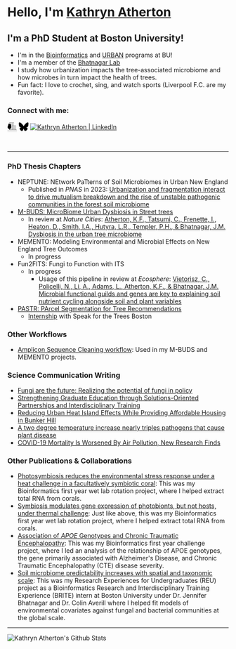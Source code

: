 # Hello, I'm [Kathryn Atherton][website]

## I'm a PhD Student at Boston University!
- I'm in the [Bioinformatics](https://www.bu.edu/bioinformatics/) and [URBAN](https://sites.bu.edu/urban/) programs at BU!
- I'm a member of the [Bhatnagar Lab](https://microbesatbu.wordpress.com/)
- I study how urbanization impacts the tree-associated microbiome and how microbes in turn impact the health of trees.
- Fun fact: I love to crochet, sing, and watch sports (Liverpool F.C. are my favorite). 

### Connect with me:

[<img align="center" alt="kathrynatherton.com" width="22px" src="logos.png" />][website]
[<img align="center" alt="Kathryn Atherton | BlueSky" width="22px" src="Bluesky--Streamline-Simple-Icons.svg" />][bluesky]
[<img align="center" alt="Kathryn Atherton | LinkedIn" width="22px" src="https://cdn.jsdelivr.net/npm/simple-icons@v3/icons/linkedin.svg" />][linkedin]

<br />

---
### PhD Thesis Chapters
<!-- BLOG-POST-LIST:START -->
- NEPTUNE: NEtwork PaTterns of Soil Microbiomes in Urban New England
    - Published in _PNAS_ in 2023: [Urbanization and fragmentation interact to drive mutualism breakdown and the rise of unstable pathogenic communities in the forest soil microbiome](https://doi.org/10.1073/pnas.2307519120)
- [M-BUDS: MicroBiome Urban Dysbiosis in Street trees](https://github.com/k-atherton/M-BUDS)
  - In review at _Nature Cities_: [Atherton, K.F., Tatsumi, C., Frenette, I., Heaton, D., Smith, I.A., Hutyra, L.R., Templer, P.H., & Bhatnagar, J.M. Dysbiosis in the urban tree microbiome](https://doi.org/10.21203/rs.3.rs-5939048/v1)
- MEMENTO: Modeling Environmental and Microbial Effects on New England Tree Outcomes
  - In progress
- Fun2FITS: Fungi to Function with ITS
  - In progress
      - Usage of this pipeline in review at _Ecosphere_: [Vietorisz, C., Policelli, N., Li, A., Adams, L., Atherton, K.F., & Bhatnagar, J.M. Microbial functional guilds and genes are key to explaining soil nutrient cycling alongside soil and plant variables](https://doi.org/10.1101/2024.12.13.627780) 
- [PASTR: PArcel Segmentation for Tree Recommendations](https://github.com/k-atherton/PASTR)
  - [Internship](https://sites.bu.edu/urban/atherton-speak-for-the-trees/) with Speak for the Trees Boston
<!-- BLOG-POST-LIST:END -->

### Other Workflows
- [Amplicon Sequence Cleaning workflow](https://github.com/k-atherton/Amplicon_Sequence_Cleaning): Used in my M-BUDS and MEMENTO projects. 

### Science Communication Writing
<!-- BLOG-POST-LIST:START -->
- [Fungi are the future: Realizing the potential of fungi in policy](https://sciencepolicyreview.pubpub.org/pub/av7npje2/release/2)
- [Strengthening Graduate Education through Solutions-Oriented Partnerships and Interdisciplinary Training](https://doi.org/10.1186/s42055-024-00074-x)
- [Reducing Urban Heat Island Effects While Providing Affordable Housing in Bunker Hill](https://doi.org/10.38126/JSPG180404)
- [A two degree temperature increase nearly triples pathogens that cause plant disease](https://massivesci.com/notes/soil-health-pathogens-food-agriculture-production/)
- [COVID-19 Mortality Is Worsened By Air Pollution, New Research Finds](https://www.sciencefriday.com/articles/air-pollution-covid/)
<!-- BLOG-POST-LIST:END -->

### Other Publications & Collaborations
<!-- BLOG-POST-LIST:START -->
- [Photosymbiosis reduces the environmental stress response under a heat challenge in a facultatively symbiotic coral](https://doi.org/10.1038/s41598-024-66057-2): This was my Bioinformatics first year wet lab rotation project, where I helped extract total RNA from corals.
- [Symbiosis modulates gene expression of photobionts, but not hosts, under thermal challenge](https://doi.org/10.1111/mec.17318): Just like above, this was my Bioinformatics first year wet lab rotation project, where I helped extract total RNA from corals. 
- [Association of _APOE_ Genotypes and Chronic Traumatic Encephalopathy](https://jamanetwork.com/journals/jamaneurology/fullarticle/2793575): This was my Bioinformatics first year challenge project, where I led an analysis of the relationship of APOE genotypes, the gene primarily associated with Alzheimer's Disease, and Chronic Traumatic Encephalopathy (CTE) disease severity.
- [Soil microbiome predictability increases with spatial and taxonomic scale](https://doi.org/10.1038/s41559-021-01445-9): This was my Research Experiences for Undergraduates (REU) project as a Bioinformatics Research and Interdisciplinary Training Experience (BRITE) intern at Boston University under Dr. Jennifer Bhatnagar and Dr. Colin Averill where I helped fit models of environmental covariates against fungal and bacterial communities at the global scale.
<!-- BLOG-POST-LIST:END -->
---

<img align="left" alt="Kathryn Atherton's Github Stats" src="https://github-readme-stats.vercel.app/api?username=k-atherton&show_icons=true&hide_border=true" />

[website]: https://kathrynatherton.com
[bluesky]: https://bsky.app/profile/k8eatherton.bsky.social
[linkedin]: https://www.linkedin.com/in/kathryn-atherton/
